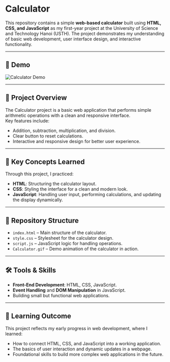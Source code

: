 # Calculator

This repository contains a simple **web-based calculator** built using **HTML, CSS, and JavaScript** as my first-year project at the University of Science and Technology Hanoi (USTH). The project demonstrates my understanding of basic web development, user interface design, and interactive functionality.

---

## 📸 Demo
![Calculator Demo](Calculator.gif)

---

## 📘 Project Overview
The Calculator project is a basic web application that performs simple arithmetic operations with a clean and responsive interface.  
Key features include:
- Addition, subtraction, multiplication, and division.
- Clear button to reset calculations.
- Interactive and responsive design for better user experience.

---

## 🧠 Key Concepts Learned
Through this project, I practiced:
- **HTML**: Structuring the calculator layout.
- **CSS**: Styling the interface for a clean and modern look.
- **JavaScript**: Handling user input, performing calculations, and updating the display dynamically.

---

## 📂 Repository Structure
- `index.html` – Main structure of the calculator.
- `style.css` – Stylesheet for the calculator design.
- `script.js` – JavaScript logic for handling operations.
- `Calculator.gif` – Demo animation of the calculator in action.

---

## 🛠 Tools & Skills
- **Front-End Development**: HTML, CSS, JavaScript.
- **Event Handling** and **DOM Manipulation** in JavaScript.
- Building small but functional web applications.

---

## 🚀 Learning Outcome
This project reflects my early progress in web development, where I learned:
- How to connect HTML, CSS, and JavaScript into a working application.
- The basics of user interaction and dynamic updates in a webpage.
- Foundational skills to build more complex web applications in the future.
